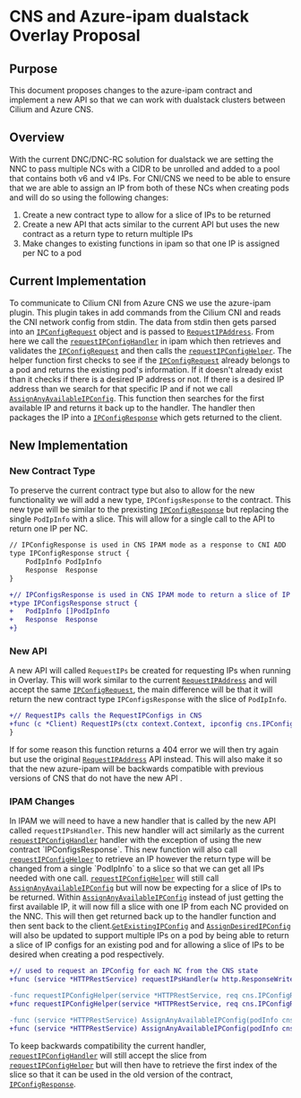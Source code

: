 # CNS and Azure-ipam dualstack Overlay Proposal 

## Purpose 

This document proposes changes to the azure-ipam contract and implement a new API so that we can work with dualstack clusters between Cilium and Azure CNS. 

## Overview 

With the current DNC/DNC-RC solution for dualstack we are setting the NNC to pass multiple NCs with a CIDR to be unrolled and added to a pool that contains both v6 and v4 IPs. For CNI/CNS we need to be able to ensure that we are able to assign an IP from both of these NCs when creating pods and will do so using the following changes:
1. Create a new contract type to allow for a slice of IPs to be returned
2. Create a new API that acts similar to the current API but uses the new contract as a return type to return multiple IPs
3. Make changes to existing functions in ipam so that one IP is assigned per NC to a pod

## Current Implementation

To communicate to Cilium CNI from Azure CNS we use the azure-ipam plugin. This plugin takes in add commands from the Cilium CNI and reads the CNI network config from stdin. The data from stdin then gets parsed into an [`IPConfigRequest`](https://github.com/Azure/azure-container-networking/blob/master/cns/NetworkContainerContract.go) object and is passed to [`RequestIPAddress`](https://github.com/Azure/azure-container-networking/blob/master/cns/client/client.go). From here we call the [`requestIPConfigHandler`](https://github.com/Azure/azure-container-networking/blob/master/cns/restserver/ipam.go#:~:text=func%20(service%20*HTTPRestService)%20requestIPConfigHandler(w%20http.ResponseWriter%2C%20r%20*http.Request)%20%7B) in ipam which then retrieves and validates the [`IPConfigRequest`](https://github.com/Azure/azure-container-networking/blob/master/cns/NetworkContainerContract.go) and then calls the [`requestIPConfigHelper`](https://github.com/Azure/azure-container-networking/blob/master/cns/restserver/ipam.go#:~:text=func%20requestIPConfigHelper(service%20*HTTPRestService%2C%20req%20cns.IPConfigRequest)%20(cns.PodIpInfo%2C%20error)%20%7B). The helper function first checks to see if the [`IPConfigRequest`](https://github.com/Azure/azure-container-networking/blob/master/cns/NetworkContainerContract.go) already belongs to a pod and returns the existing pod's information. If it doesn't already exist than it checks if there is a desired IP address or not. If there is a desired IP address than we search for that specific IP and if not we call 
[`AssignAnyAvailableIPConfig`](https://github.com/Azure/azure-container-networking/blob/master/cns/restserver/ipam.go#:~:text=func%20(service%20*HTTPRestService)%20AssignAnyAvailableIPConfig(podInfo%20cns.PodInfo)%20(cns.PodIpInfo%2C%20error)%20%7B). This function then searches for the first available IP and returns it back up to the handler. The handler then packages the IP into a [`IPConfigResponse`](https://github.com/Azure/azure-container-networking/blob/bd299fe7271a7a23b3d0268d8e14ad812181e076/cns/NetworkContainerContract.go#L419) which gets returned to the client.
## New Implementation

### New Contract Type

To preserve the current contract type but also to allow for the new functionality we will add a new type, `IPConfigsResponse` to the contract. This new type will be similar to the prexisting [`IPConfigResponse`](https://github.com/Azure/azure-container-networking/blob/bd299fe7271a7a23b3d0268d8e14ad812181e076/cns/NetworkContainerContract.go#L419) but replacing the single `PodIpInfo` with a slice. This will allow for a single call to the API to return one IP per NC.

```diff
// IPConfigResponse is used in CNS IPAM mode as a response to CNI ADD
type IPConfigResponse struct {
	PodIpInfo PodIpInfo
	Response  Response
}

+// IPConfigsResponse is used in CNS IPAM mode to return a slice of IP configs as a response to CNI ADD
+type IPConfigsResponse struct {
+	PodIpInfo []PodIpInfo
+	Response  Response
+}
```

### New API

A new API will called `RequestIPs` be created for requesting IPs when running in Overlay. This will work similar to the current [`RequestIPAddress`](https://github.com/Azure/azure-container-networking/blob/master/cns/client/client.go) and will accept the same [`IPConfigRequest`](https://github.com/Azure/azure-container-networking/blob/master/cns/NetworkContainerContract.go), the main difference will be that it will return the new contract type `IPConfigsResponse` with the slice of `PodIpInfo`. 

```diff
+// RequestIPs calls the RequestIPConfigs in CNS
+func (c *Client) RequestIPs(ctx context.Context, ipconfig cns.IPConfigRequest) (*cns.IPConfigsResponse, error)
}
```

If for some reason this function returns a 404 error we will then try again but use the original [`RequestIPAddress`](https://github.com/Azure/azure-container-networking/blob/master/cns/client/client.go) API instead. This will also make it so that the new azure-ipam will be backwards compatible with previous versions of CNS that do not have the new API .

### IPAM Changes

In IPAM we will need to have a new handler that is called by the new API called `requestIPsHandler`. This new handler will act similarly as the current [`requestIPConfigHandler`](https://github.com/Azure/azure-container-networking/blob/master/cns/restserver/ipam.go#:~:text=func%20(service%20*HTTPRestService)%20requestIPConfigHandler(w%20http.ResponseWriter%2C%20r%20*http.Request)%20%7B) handler with the exception of using the new contract `IPConfigsResponse`. This new function will also call [`requestIPConfigHelper`](https://github.com/Azure/azure-container-networking/blob/master/cns/restserver/ipam.go#:~:text=func%20requestIPConfigHelper(service%20*HTTPRestService%2C%20req%20cns.IPConfigRequest)%20(cns.PodIpInfo%2C%20error)%20%7B) to retrieve an IP however the return type will be changed from a single `PodIpInfo` to a slice so that we can get all IPs needed with one call. [`requestIPConfigHelper`](https://github.com/Azure/azure-container-networking/blob/master/cns/restserver/ipam.go#:~:text=func%20requestIPConfigHelper(service%20*HTTPRestService%2C%20req%20cns.IPConfigRequest)%20(cns.PodIpInfo%2C%20error)%20%7B) will still call [`AssignAnyAvailableIPConfig`](https://github.com/Azure/azure-container-networking/blob/master/cns/restserver/ipam.go#:~:text=func%20(service%20*HTTPRestService)%20AssignAnyAvailableIPConfig(podInfo%20cns.PodInfo)%20(cns.PodIpInfo%2C%20error)%20%7B) but will now be expecting for a slice of IPs to be returned. Within [`AssignAnyAvailableIPConfig`](https://github.com/Azure/azure-container-networking/blob/master/cns/restserver/ipam.go#:~:text=func%20(service%20*HTTPRestService)%20AssignAnyAvailableIPConfig(podInfo%20cns.PodInfo)%20(cns.PodIpInfo%2C%20error)%20%7B) instead of just getting the first available IP, it will now fill a slice with one IP from each NC provided on the NNC. This will then get returned back up to the handler function and then sent back to the client.[`GetExistingIPConfig`](https://github.com/Azure/azure-container-networking/blob/9dc035473b01ea4b72f5c3a3cb21d5a4fbc3d9cd/cns/restserver/ipam.go#L481) and [`AssignDesiredIPConfig`](https://github.com/Azure/azure-container-networking/blob/9dc035473b01ea4b72f5c3a3cb21d5a4fbc3d9cd/cns/restserver/ipam.go#L504) will also be updated to support multiple IPs on a pod by being able to return a slice of IP configs for an existing pod and for allowing a slice of IPs to be desired when creating a pod respectively.

```diff
+// used to request an IPConfig for each NC from the CNS state
+func (service *HTTPRestService) requestIPsHandler(w http.ResponseWriter, r *http.Request)
```

```diff
-func requestIPConfigHelper(service *HTTPRestService, req cns.IPConfigRequest) (cns.PodIpInfo, error) 
+func requestIPConfigHelper(service *HTTPRestService, req cns.IPConfigRequest) ([]cns.PodIpInfo, error) 
```

```diff
-func (service *HTTPRestService) AssignAnyAvailableIPConfig(podInfo cns.PodInfo) (cns.PodIpInfo, error) 
+func (service *HTTPRestService) AssignAnyAvailableIPConfig(podInfo cns.PodInfo) ([]cns.PodIpInfo, error) 
```

To keep backwards compatibility the current handler, [`requestIPConfigHandler`](https://github.com/Azure/azure-container-networking/blob/master/cns/restserver/ipam.go#:~:text=func%20(service%20*HTTPRestService)%20requestIPConfigHandler(w%20http.ResponseWriter%2C%20r%20*http.Request)%20%7B) will still accept the slice from [`requestIPConfigHelper`](https://github.com/Azure/azure-container-networking/blob/master/cns/restserver/ipam.go#:~:text=func%20requestIPConfigHelper(service%20*HTTPRestService%2C%20req%20cns.IPConfigRequest)%20(cns.PodIpInfo%2C%20error)%20%7B) but will then have to retrieve the first index of the slice so that it can be used in the old version of the contract, [`IPConfigResponse`](https://github.com/Azure/azure-container-networking/blob/bd299fe7271a7a23b3d0268d8e14ad812181e076/cns/NetworkContainerContract.go#L419).
